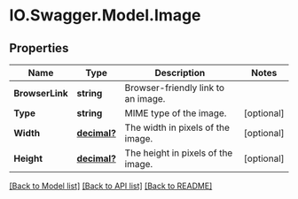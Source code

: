 # IO.Swagger.Model.Image
## Properties

Name | Type | Description | Notes
------------ | ------------- | ------------- | -------------
**BrowserLink** | **string** | Browser-friendly link to an image. | 
**Type** | **string** | MIME type of the image. | [optional] 
**Width** | [**decimal?**](BigDecimal.md) | The width in pixels of the image. | [optional] 
**Height** | [**decimal?**](BigDecimal.md) | The height in pixels of the image. | [optional] 

[[Back to Model list]](../README.md#documentation-for-models) [[Back to API list]](../README.md#documentation-for-api-endpoints) [[Back to README]](../README.md)

